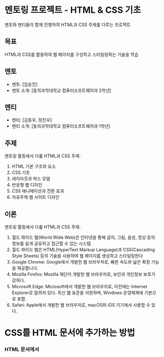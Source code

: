 # 멘토링 프로젝트 - HTML & CSS 기초

멘토와 멘티들이 함께 진행하여 HTML과 CSS 주제를 다루는 프로젝트

## 목표

HTML과 CSS를 활용하여 웹 페이지를 구성하고 스타일링하는 기술을 학습

## 멘토

- 멘토: [임승진]
- 멘토 소개: [동의과학대학교 컴퓨터소프트웨어과 2학년]

## 멘티

- 멘티: [김동우, 정진우]
- 멘티 소개: [동의과학대학교 컴퓨터소프트웨어과 1학년]

## 주제

멘토링 활동에서 다룰 HTML과 CSS 주제:

1. HTML 기본 구조와 요소
2. CSS 기초
3. 레이아웃과 박스 모델
4. 반응형 웹 디자인
5. CSS 애니메이션과 전환 효과
6. 자유주제 웹 사이트 디자인

## 이론

멘토링 활동에서 다룰 HTML과 CSS 주제:

1. 월드 와이드 웹(World Wide Web)은 인터넷을 통해 글자, 그림, 음성, 영상 등의 정보를 쉽게 공유하고 접근할 수 있는 시스템.
2. 월드 와이드 웹은 HTML(HyperText Markup Language)과 CSS(Cascading Style Sheets) 등의 기술을 사용하여 웹 페이지를 생성하고 스타일링한다
3. Google Chrome: Google에서 개발한 웹 브라우저로, 빠른 속도와 넓은 확장 기능을 제공합니다.
4. Mozilla Firefox: Mozilla 재단이 개발한 웹 브라우저로, 보안과 개인정보 보호가 강하다.
5. Microsoft Edge: Microsoft에서 개발한 웹 브라우저로, 이전에는 Internet Explorer로 알려져 있다. 최신 웹 표준을 지원하며, Windows 운영체제에 기본으로 포함.
6. Safari: Apple에서 개발한 웹 브라우저로, macOS와 iOS 기기에서 사용할 수 있다.

# CSS를 HTML 문서에 추가하는 방법

### HTML 문서에서 <style> 태그 사용하기:

   ``` HTML
   <html>
     <head>
       <style>
         /* CSS 코드 작성 */
       </style>
     </head>
     <body>
       <!-- 웹 페이지 내용 작성 -->
     </body>
   </html>
   ```

### 외부에서 CSS 파일 연결하기
   
   ``` HTML
      <html>
         <head>
      <link rel="stylesheet" href="style.css">
      </head>
      <body>
      <!-- 웹 페이지 내용 작성 -->
      </body>
      </html>
  
### 인라인 스타일 적용하기
   ``` HTML
      <html>
         <body>
            <h1 style="color: blue; font-size: 24px;">제목</h1>
               <!-- 웹 페이지 내용 작성 -->
            </body>
       </html> 
   ```


# 느낀점

멘토링 활동을 통해 HTML과 CSS에 대한 기초적인 내용을 학습하며 
멘토님의 도움으로 HTML의 기본 구조와 요소, CSS의 기초적인 스타일링 방법에 대해 이해할 수 있었습니다. 
또한 레이아웃과 박스 모델을 통해 웹 페이지의 구성 방법을 학습하고, 
반응형 웹 디자인을 적용하여 다양한 기기에서 웹 페이지가 잘 보이도록 만들 수 있었습니다.

CSS의 애니메이션과 전환 효과를 사용하여 웹 페이지에 움직임을 더할 수 있는 방법도 배웠습니다. 
마지막으로 자유주제의 웹 사이트 디자인을 진행하며, 배운 내용을 실전에 적용해보는 경험을 할 수 있었습니다.

멘토링 활동을 통해 HTML과 CSS에 대한 기초적인 지식을 습득하고, 웹 페이지 디자인에 필요한 다양한 기술을 익힐 수 있었습니다. 
멘토님과 멘티의 지원과 도움으로 많은 성장을 이룰 수 있었던 멘토링 활동이었습니다. 감사합니다.



